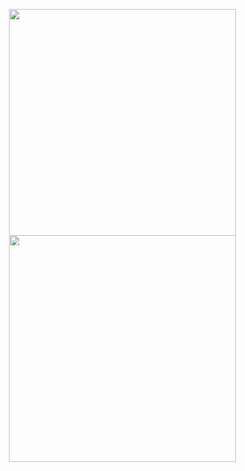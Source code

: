 <p align="center">
<img src="https://raw.githubusercontent.com/xudondon888/lcon/%E4%B8%BB%E8%A6%81/loon/IMG_1113.jpg" width="400"></img>
<img src="https://raw.githubusercontent.com/xudondon888/lcon/%E4%B8%BB%E8%A6%81/loon/IMG_1112.PNG" width="400"></img>
</p>
